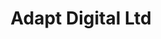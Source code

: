 ---
title: 'Adapt Digital Ltd'
desc: '
<p class="font--regular">We create bespoke web & mobile applications to make your life easier.</p>

<p class="font--regular">We passionately believe that technology, specifically software, is here to help – not hinder – us. This is the foundation upon which Adapt was formed in February 2015. Since then, we have been imagining creative ways to solve an infinite variety of problems for an ever expanding portfolio of clients.</p>'
tags:
  - Location::Aldershot, Hampshire
  - Category::Technology
header:
  src: header.png
  alt: Adapt Digital Header
logo: 
  src: logo.png
  alt: Adapt Digital Logo
covidInfomation: '
<p class="font--regular">We’re grateful beyond words to be able to say Covid-19 has not required us change anything in our day to day operations.</p>

<p class="font--regular">All staff remain employed full time as we continue to service our clients to the best of our ability</p>

<p class="font--regular">It’s business as usual here at Adapt!</p>'
covidStatus:
  icon: success
  text: 'We are Open! Business As Usual.'
openingHours:
  monday: '0900 - 1730'
  tuesday: '0900 - 1730'
  wednesday: '0900 - 1730'
  thursday: '0900 - 1730'
  friday: '0900 - 1730'
  saturday: 'Closed'
  sunday: 'Closed'
contactDetails:
  email: 'hello@adapt.digital'
  phone: '03301330770'
  website: 'https://adapt.digital'
socialLinks:
  facebook: 'https://www.facebook.com/adaptdigital'
  messenger: 'https://www.facebook.com/adaptdigital'
  instagram: 'https://www.instagram.com/adaptdigital/'
ctaLink: 'https://adapt.digital'
metaDesc: 'We create bespoke web & mobile applications to make your life easier. Learn more on Offerboxx.'
---